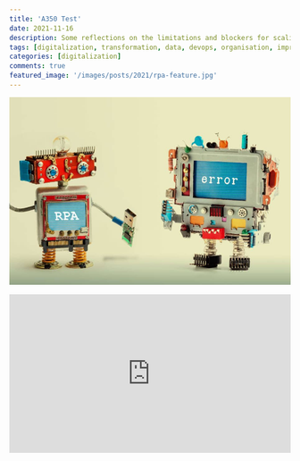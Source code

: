 ```yaml
---
title: 'A350 Test'
date: 2021-11-16
description: Some reflections on the limitations and blockers for scaling RPA
tags: [digitalization, transformation, data, devops, organisation, improvement, speed, automation, rpa, uipath, api]
categories: [digitalization]
comments: true
featured_image: '/images/posts/2021/rpa-feature.jpg'
---
```


![](/images/posts/2021/rpa.jpg)

<div style="width:100%; padding-bottom:56.25%; position:relative;">
<iframe src="https://htmlpreview.github.io/?https://raw.githubusercontent.com/clintjb/A350-Tracking/main/flight_data_a350.html" style="position:absolute; top:0px; left:0px; width:100%; height:100%; border: none; overflow: hidden;"></iframe>
</div>
